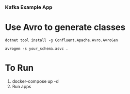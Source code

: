 ### Kafka Example App

# Use Avro to generate classes

`dotnet tool install -g Confluent.Apache.Avro.AvroGen`

`avrogen -s your_schema.asvc .`

# To Run

1. docker-compose up -d
2. Run apps

